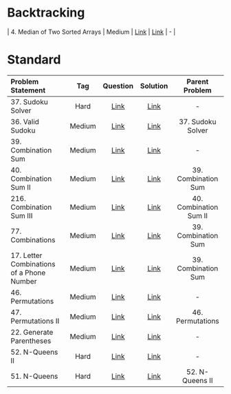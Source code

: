# Backtracking

| 4. Median of Two Sorted Arrays | Medium  | [Link]() | [Link]() | - |


# Standard
| Problem Statement                                          | Tag   |  Question  | Solution  | Parent Problem        |
| :------------------------------------------------------    | :---: | :-------:  | :-------: | :----------------:    |
| 37. Sudoku Solver | Hard  | [Link](https://leetcode.com/problems/sudoku-solver/) | [Link](https://github.com/aatman-24/DSA/blob/main/LeetCode/Hard/37.%20Sudoku%20Solver.cpp) | - |
| 36. Valid Sudoku | Medium  | [Link](https://leetcode.com/problems/valid-sudoku/) | [Link](https://github.com/aatman-24/DSA/blob/main/LeetCode/Medium/36.%20Valid%20Sudoku.cpp) | 37. Sudoku Solver |
| 39. Combination Sum | Medium  | [Link](https://leetcode.com/problems/combination-sum/) | [Link](https://github.com/aatman-24/DSA/blob/main/LeetCode/Medium/39.%20Combination%20Sum.cpp) | - |
| 40. Combination Sum II | Medium  | [Link](https://leetcode.com/problems/combination-sum-ii/) | [Link](https://github.com/aatman-24/DSA/blob/main/LeetCode/Medium/40.%20Combination%20Sum%20II.cpp) | 39. Combination Sum |
| 216. Combination Sum III | Medium  | [Link](https://leetcode.com/problems/combination-sum-iii/) | [Link](https://github.com/aatman-24/DSA/blob/main/LeetCode/Medium/216.%20Combination%20Sum%20III.cpp) | 40. Combination Sum II |
| 77. Combinations | Medium  | [Link](https://leetcode.com/problems/combinations/) | [Link](https://github.com/aatman-24/DSA/blob/main/LeetCode/Medium/77.%20Combinations.cpp) | 39. Combination Sum |
| 17. Letter Combinations of a Phone Number | Medium  | [Link](https://leetcode.com/problems/letter-combinations-of-a-phone-number/) | [Link](https://github.com/aatman-24/DSA/blob/main/LeetCode/Medium/17.%20Letter%20Combinations%20of%20a%20Phone%20Number.cpp) | 39. Combination Sum |
| 46. Permutations | Medium  | [Link](https://leetcode.com/problems/permutations/) | [Link](https://github.com/aatman-24/DSA/blob/main/LeetCode/Medium/46.%20Permutations.cpp) | - |
| 47. Permutations II | Medium  | [Link](https://leetcode.com/problems/permutations-ii/) | [Link](https://github.com/aatman-24/DSA/blob/main/LeetCode/Medium/47.%20Permutations%20II.cpp) | 46. Permutations  |
| 22. Generate Parentheses | Medium  | [Link](https://leetcode.com/problems/generate-parentheses/) | [Link](https://github.com/aatman-24/DSA/blob/main/LeetCode/Medium/22.%20Generate%20Parentheses.cpp) | - |
| 52. N-Queens II | Hard  | [Link](https://leetcode.com/problems/n-queens-ii/) | [Link](https://github.com/aatman-24/DSA/blob/main/LeetCode/Hard/52.%20N-Queens%20II.cpp) | - |
| 51. N-Queens | Hard  | [Link](https://leetcode.com/problems/n-queens/) | [Link](https://github.com/aatman-24/DSA/blob/main/LeetCode/Hard/51.%20N-Queens.cpp) | 52. N-Queens II |
